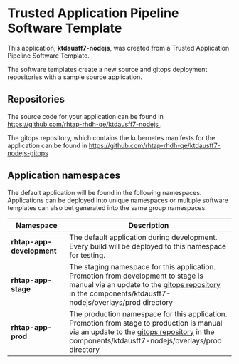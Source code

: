 # Trusted Application Pipeline Software Template

This application, **ktdausff7-nodejs**, was created from a Trusted Application Pipeline Software Template.

The software templates create a new source and gitops deployment repositories with a sample source application. 

## Repositories

The source code for your application can be found in [https://github.com/rhtap-rhdh-qe/ktdausff7-nodejs ](https://github.com/rhtap-rhdh-qe/ktdausff7-nodejs ).
 
The gitops repository, which contains the kubernetes manifests for the application can be found in 
[https://github.com/rhtap-rhdh-qe/ktdausff7-nodejs-gitops ](https://github.com/rhtap-rhdh-qe/ktdausff7-nodejs-gitops ) 

## Application namespaces 

The default application will be found in the following namespaces. Applications can be deployed into unique namespaces or multiple software templates can also bet generated into the same group namespaces.  

|  Namespace   |  Description   |  
| -------- | -------- |   
| **rhtap-app-development** | The default application during development. Every build will be deployed to this namespace for testing. | 
| **rhtap-app-stage** | The staging namespace for this application. Promotion from development to stage is manual via an update to the [gitops repository](https://github.com/rhtap-rhdh-qe/ktdausff7-nodejs-gitops ) in the components/ktdausff7-nodejs/overlays/prod directory |  
| **rhtap-app-prod** | The production namespace for this application. Promotion from stage to production is manual via an update to the [gitops repository](https://github.com/rhtap-rhdh-qe/ktdausff7-nodejs-gitops ) in the components/ktdausff7-nodejs/overlays/prod directory | 